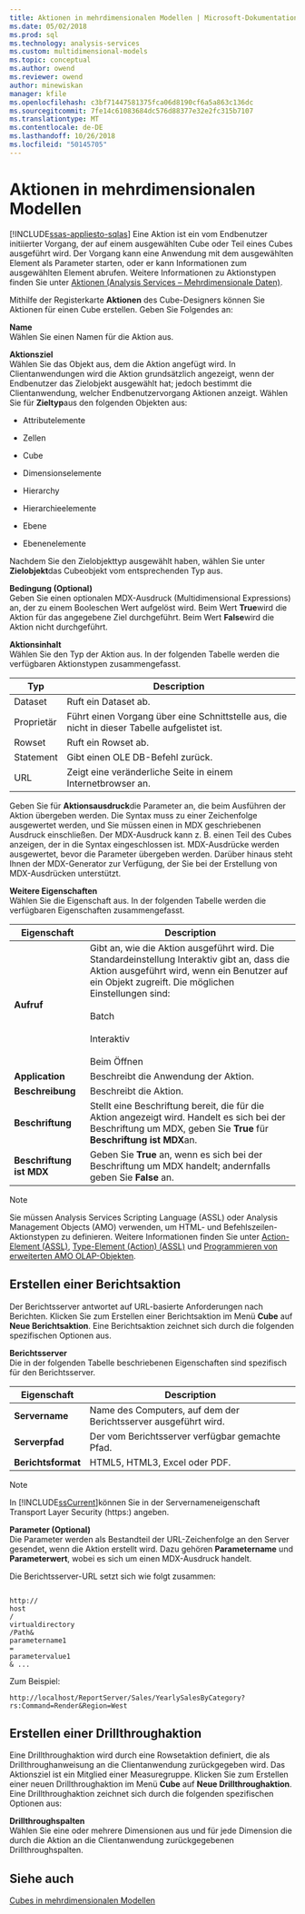 ```yaml
---
title: Aktionen in mehrdimensionalen Modellen | Microsoft-Dokumentation
ms.date: 05/02/2018
ms.prod: sql
ms.technology: analysis-services
ms.custom: multidimensional-models
ms.topic: conceptual
ms.author: owend
ms.reviewer: owend
author: minewiskan
manager: kfile
ms.openlocfilehash: c3bf71447581375fca06d8190cf6a5a863c136dc
ms.sourcegitcommit: 7fe14c61083684dc576d88377e32e2fc315b7107
ms.translationtype: MT
ms.contentlocale: de-DE
ms.lasthandoff: 10/26/2018
ms.locfileid: "50145705"
---
```

# <a name="actions-in-multidimensional-models"></a>Aktionen in mehrdimensionalen Modellen
[!INCLUDE[ssas-appliesto-sqlas](../../includes/ssas-appliesto-sqlas.md)]
  Eine Aktion ist ein vom Endbenutzer initiierter Vorgang, der auf einem ausgewählten Cube oder Teil eines Cubes ausgeführt wird. Der Vorgang kann eine Anwendung mit dem ausgewählten Element als Parameter starten, oder er kann Informationen zum ausgewählten Element abrufen. Weitere Informationen zu Aktionstypen finden Sie unter [Aktionen &#40;Analysis Services – Mehrdimensionale Daten&#41;](../../analysis-services/multidimensional-models/actions-analysis-services-multidimensional-data.md).  
  
 Mithilfe der Registerkarte **Aktionen** des Cube-Designers können Sie Aktionen für einen Cube erstellen. Geben Sie Folgendes an:  
  
 **Name**  
 Wählen Sie einen Namen für die Aktion aus.  
  
 **Aktionsziel**  
 Wählen Sie das Objekt aus, dem die Aktion angefügt wird. In Clientanwendungen wird die Aktion grundsätzlich angezeigt, wenn der Endbenutzer das Zielobjekt ausgewählt hat; jedoch bestimmt die Clientanwendung, welcher Endbenutzervorgang Aktionen anzeigt. Wählen Sie für **Zieltyp**aus den folgenden Objekten aus:  
  
-   Attributelemente  
  
-   Zellen  
  
-   Cube  
  
-   Dimensionselemente  
  
-   Hierarchy  
  
-   Hierarchieelemente  
  
-   Ebene  
  
-   Ebenenelemente  
  
 Nachdem Sie den Zielobjekttyp ausgewählt haben, wählen Sie unter **Zielobjekt**das Cubeobjekt vom entsprechenden Typ aus.  
  
 **Bedingung (Optional)**  
 Geben Sie einen optionalen MDX-Ausdruck (Multidimensional Expressions) an, der zu einem Booleschen Wert aufgelöst wird. Beim Wert **True**wird die Aktion für das angegebene Ziel durchgeführt. Beim Wert **False**wird die Aktion nicht durchgeführt.  
  
 **Aktionsinhalt**  
 Wählen Sie den Typ der Aktion aus. In der folgenden Tabelle werden die verfügbaren Aktionstypen zusammengefasst.  
  
|Typ|Description|  
|----------|-----------------|  
|Dataset|Ruft ein Dataset ab.|  
|Proprietär|Führt einen Vorgang über eine Schnittstelle aus, die nicht in dieser Tabelle aufgelistet ist.|  
|Rowset|Ruft ein Rowset ab.|  
|Statement|Gibt einen OLE DB-Befehl zurück.|  
|URL|Zeigt eine veränderliche Seite in einem Internetbrowser an.|  
  
 Geben Sie für **Aktionsausdruck**die Parameter an, die beim Ausführen der Aktion übergeben werden. Die Syntax muss zu einer Zeichenfolge ausgewertet werden, und Sie müssen einen in MDX geschriebenen Ausdruck einschließen. Der MDX-Ausdruck kann z. B. einen Teil des Cubes anzeigen, der in die Syntax eingeschlossen ist. MDX-Ausdrücke werden ausgewertet, bevor die Parameter übergeben werden. Darüber hinaus steht Ihnen der MDX-Generator zur Verfügung, der Sie bei der Erstellung von MDX-Ausdrücken unterstützt.  
  
 **Weitere Eigenschaften**  
 Wählen Sie die Eigenschaft aus. In der folgenden Tabelle werden die verfügbaren Eigenschaften zusammengefasst.  
  
|Eigenschaft|Description|  
|--------------|-----------------|  
|**Aufruf**|Gibt an, wie die Aktion ausgeführt wird. Die Standardeinstellung Interaktiv gibt an, dass die Aktion ausgeführt wird, wenn ein Benutzer auf ein Objekt zugreift. Die möglichen Einstellungen sind:<br /><br /> Batch<br /><br /> Interaktiv<br /><br /> Beim Öffnen|  
|**Application**|Beschreibt die Anwendung der Aktion.|  
|**Beschreibung**|Beschreibt die Aktion.|  
|**Beschriftung**|Stellt eine Beschriftung bereit, die für die Aktion angezeigt wird. Handelt es sich bei der Beschriftung um MDX, geben Sie **True** für **Beschriftung ist MDX**an.|  
|**Beschriftung ist MDX**|Geben Sie **True** an, wenn es sich bei der Beschriftung um MDX handelt; andernfalls geben Sie **False** an.|  
  
> [!NOTE]  
>  Sie müssen Analysis Services Scripting Language (ASSL) oder Analysis Management Objects (AMO) verwenden, um HTML- und Befehlszeilen-Aktionstypen zu definieren. Weitere Informationen finden Sie unter [Action-Element &#40;ASSL&#41;](https://docs.microsoft.com/bi-reference/assl/objects/action-element-assl), [Type-Element &#40;Action&#41; &#40;ASSL&#41;](https://docs.microsoft.com/bi-reference/assl/properties/type-element-action-assl) und [Programmieren von erweiterten AMO OLAP-Objekten](https://docs.microsoft.com/bi-reference/amo/programming-amo-olap-advanced-objects).  
  
## <a name="creating-a-reporting-action"></a>Erstellen einer Berichtsaktion  
 Der Berichtsserver antwortet auf URL-basierte Anforderungen nach Berichten. Klicken Sie zum Erstellen einer Berichtsaktion im Menü **Cube** auf **Neue Berichtsaktion**. Eine Berichtsaktion zeichnet sich durch die folgenden spezifischen Optionen aus.  
  
 **Berichtsserver**  
 Die in der folgenden Tabelle beschriebenen Eigenschaften sind spezifisch für den Berichtsserver.  
  
|Eigenschaft|Description|  
|--------------|-----------------|  
|**Servername**|Name des Computers, auf dem der Berichtsserver ausgeführt wird.|  
|**Serverpfad**|Der vom Berichtsserver verfügbar gemachte Pfad.|  
|**Berichtsformat**|HTML5, HTML3, Excel oder PDF.|  
  
> [!NOTE]  
>  In [!INCLUDE[ssCurrent](../../includes/sscurrent-md.md)]können Sie in der Servernameneigenschaft Transport Layer Security (https:) angeben.  
  
 **Parameter (Optional)**  
 Die Parameter werden als Bestandteil der URL-Zeichenfolge an den Server gesendet, wenn die Aktion erstellt wird. Dazu gehören **Parametername** und **Parameterwert**, wobei es sich um einen MDX-Ausdruck handelt.  
  
 Die Berichtsserver-URL setzt sich wie folgt zusammen:  
  
```  
  
http://  
host  
/  
virtualdirectory  
/Path&  
parametername1  
=  
parametervalue1  
& ...  
```  
  
 Zum Beispiel:  
  
```  
http://localhost/ReportServer/Sales/YearlySalesByCategory?rs:Command=Render&Region=West  
```  
  
## <a name="creating-a-drillthrough-action"></a>Erstellen einer Drillthroughaktion  
 Eine Drillthroughaktion wird durch eine Rowsetaktion definiert, die als Drillthroughanweisung an die Clientanwendung zurückgegeben wird. Das Aktionsziel ist ein Mitglied einer Measuregruppe. Klicken Sie zum Erstellen einer neuen Drillthroughaktion im Menü **Cube** auf **Neue Drillthroughaktion**. Eine Drillthroughaktion zeichnet sich durch die folgenden spezifischen Optionen aus:  
  
 **Drillthroughspalten**  
 Wählen Sie eine oder mehrere Dimensionen aus und für jede Dimension die durch die Aktion an die Clientanwendung zurückgegebenen Drillthroughspalten.  
  
## <a name="see-also"></a>Siehe auch  
 [Cubes in mehrdimensionalen Modellen](../../analysis-services/multidimensional-models/cubes-in-multidimensional-models.md)  
  
  
